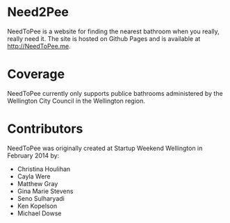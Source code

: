 Need2Pee
==================

NeedToPee is a website for finding the nearest bathroom when you really, really need it. The site is hosted on Github Pages and is available at http://NeedToPee.me.


Coverage
==================

NeedToPee currently only supports publice bathrooms administered by the Wellington City Council in the Wellington region.


Contributors
==================

NeedToPee was originally created at Startup Weekend Wellington in February 2014 by:

- Christina Houlihan
- Cayla Were
- Matthew Gray
- Gina Marie Stevens
- Seno Sulharyadi
- Ken Kopelson
- Michael Dowse
